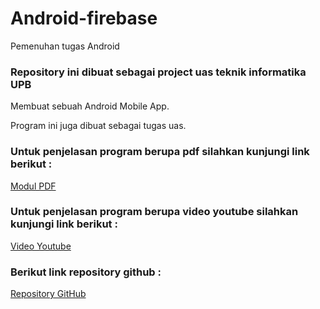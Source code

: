 # Android-firebase
Pemenuhan tugas Android
### Repository ini dibuat sebagai project uas teknik informatika UPB
Membuat sebuah Android Mobile App.

Program ini juga dibuat sebagai tugas uas.

### Untuk penjelasan program berupa pdf silahkan kunjungi link berikut :
[Modul PDF](https://drive.google.com/file)

### Untuk penjelasan program berupa video youtube silahkan kunjungi link berikut :

[Video Youtube]([https://youtu.be](https://youtu.be/AxvKSpMY8FU?si=IOEgCxg2rKsQ-4I2))

### Berikut link repository github :

[Repository GitHub](https://github.com/Kryxin/Android-firebase)
